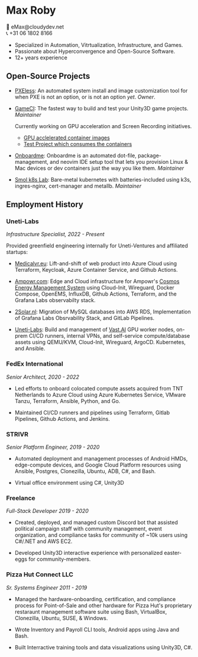 <h1>
    Max Roby
</h1>
<p>
    📧 eMax@cloudydev.net <br> 📞 +31 06 1802 8166
</p>

- Specialized in Automation, Vitrtualization, Infrastructure, and Games.
- Passionate about Hyperconvergence and Open-Source Software.
- 12+ years experience

## Open-Source Projects

- [PXEless](https://github.com/cloudymax/pxeless): An automated system install and image customization tool for when PXE is not an option, or is not an option *yet*. *Owner*.

- [GameCI](https://game.ci/): The fastest way to build and test your Unity3D game projects. *Maintainer*

    Currently working on GPU acceleration and Screen Recording initiatives.

    - [GPU acclelerated container images](https://github.com/buildstar-online/gameci-docker-extras)
    - [Test Project which consumes the containers](https://github.com/buildstar-online/unity-webgl-nginx)

- [Onboardme](https://github.com/jessebot/onboardme/): Onboardme is an automated dot-file, package-management, and neovim IDE setup tool that lets you provision Linux & Mac devices or dev containers just the way you like them. *Maintainer*

- [Smol k8s Lab](https://github.com/small-hack/smol-k8s-lab): Bare-metal kubernetes with batteries-included using k3s, ingres-nginx, cert-manager and metallb. *Maintainer*

## Employment History

### Uneti-Labs

*Infrastructure Specialist, 2022 - Present*

Provided greenfield engineering internally for Uneti-Ventures and affiliated startups:

- [Medicalvr.eu](https://www.medicalvr.eu/): Lift-and-shift of web product into Azure Cloud using Terraform, Keycloak, Azure Container Service, and Github Actions.

- [Ampowr.com](https://ampowr.com/): Edge and Cloud infrastructure for Ampowr's [Cosmos Energy Management System](https://ampowr.com/cosmos-ems/) using Cloud-Init, Wireguard, Docker Compose, OpenEMS, InfluxDB, Github Actions, Terraform, and the Grafana Labs observabilty stack.

- [2Solar.nl](https://2solar.nl/): Migration of MySQL databases into AWS RDS, Implementation of Grafana Labs Obsrvability Stack, and GitLab Pipelines.

- [Uneti-Labs](https://uneti-labs.com/): Build and management of [Vast.AI](https://vast.ai/) GPU worker nodes, on-prem CI/CD runners, internal VPNs, and self-service compute/database assets using QEMU/KVM, Cloud-Init, Wireguard, ArgoCD. Kubernetes, and Ansible.

### FedEx International

*Senior Architect, 2020 - 2022*

- Led efforts to onboard colocated compute assets acquired from TNT Netherlands to Azure Cloud using Azure Kubernetes Service, VMware Tanzu, Terraform, Ansible, Python, and Go.

- Maintained CI/CD runners and pipelines using Terraform, Gitlab Pipelines, Github Actions, and Jenkins.

### STRIVR

*Senior Platform Engineer, 2019 - 2020*

- Automated deployment and management processes of Android HMDs, edge-compute devices, and Google Cloud Platform resources using Ansible, Postgres, Clonezilla, Ubuntu, ADB, C#, and Bash.

- Virtual office environment using C#, Unity3D

### Freelance

*Full-Stack Developer 2019 - 2020*

- Created, deployed, and managed custom Discord bot that assisted political campaign staff with community management, event organization, and compliance tasks for community of ~10k users using C#/.NET and AWS EC2.

- Developed Unity3D interactive experience with personalized easter-eggs for community-members.

### Pizza Hut Connect LLC

*Sr. Systems Engineer 2011 - 2019*

- Managed the hardware-onboarding, certification, and compliance process for Point-of-Sale and other hardware for Pizza Hut's proprietary restaraunt management software suite using Bash, VirtualBox, Clonezilla, Ubuntu, SUSE, & Windows.

- Wrote Inventory and Payroll CLI tools, Android apps using Java and Bash.

- Built Interractive training tools and data visualizations using Unity3D, C#.

